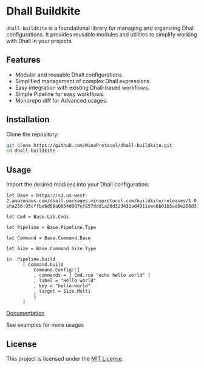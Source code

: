# Dhall Buildkite

`dhall-buildkite` is a foundational library for managing and organizing Dhall configurations. It provides reusable modules and utilities to simplify working with Dhall in your projects.

## Features

- Modular and reusable Dhall configurations.
- Simplified management of complex Dhall expressions.
- Easy integration with existing Dhall-based workflows.
- Simple Pipeline for easy workflows.
- Monorepo diff for Advanced usages.

## Installation

Clone the repository:

```bash
git clone https://github.com/MinaProtocol/dhall-buildkite.git
cd dhall-buildkite
```

## Usage

Import the desired modules into your Dhall configuration:

```dhall
let Base = https://s3.us-west-2.amazonaws.com/dhall.packages.minaprotocol.com/buildkite/releases/1.0.0/package.dhall sha256:95cffbe6d58a0054d007ef857ddd1a26d323431ad4011eee6b01b5ad0e266d37

let Cmd = Base.Lib.Cmds

let Pipeline = Base.Pipeline.Type

let Command = Base.Command.Base

let Size = Base.Command.Size.Type

in  Pipeline.build
      [ Command.build
          Command.Config::{
          , commands = [ Cmd.run "echo hello world" ]
          , label = "Hello world"
          , key = "hello-world"
          , target = Size.Multi
          }
      ]

```

[Documentation](https://s3.us-west-2.amazonaws.com/dhall.packages.minaprotocol.com/buildkite/releases/index.html)

See examples for more usages

## License

This project is licensed under the [MIT License](LICENSE).
